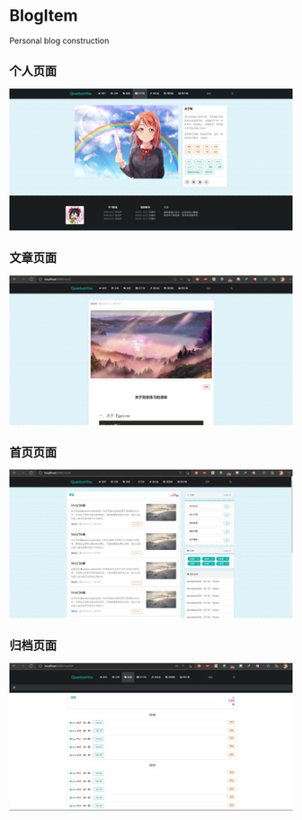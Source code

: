 # BlogItem
Personal blog construction



## 个人页面



![](https://github.com/aqlzh/BlogItem/blob/main/img/blog1.jpg)



## 文章页面





![](https://github.com/aqlzh/BlogItem/blob/main/img/blog2.jpg)



##  首页页面



![](https://github.com/aqlzh/BlogItem/blob/main/img/blog3.jpg)

## 归档页面



![](https://github.com/aqlzh/BlogItem/blob/main/img/blog4.jpg)
